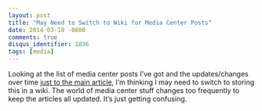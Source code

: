 ```yaml
---
layout: post
title: "May Need to Switch to Wiki for Media Center Posts"
date: 2014-03-18 -0800
comments: true
disqus_identifier: 1836
tags: [media]
---
```

Looking at the list of media center posts I’ve got and the
updates/changes over time [just to the main
article](/archive/2008/09/30/overview-of-my-media-center-solution.aspx),
I’m thinking I may need to switch to storing this in a wiki. The world
of media center stuff changes too frequently to keep the articles all
updated. It’s just getting confusing.

